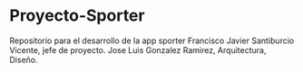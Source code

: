 # Proyecto-Sporter
Repositorio para el desarrollo de la app sporter
Francisco Javier Santiburcio Vicente, jefe de proyecto.
Jose Luis Gonzalez Ramirez, Arquitectura, Diseño.